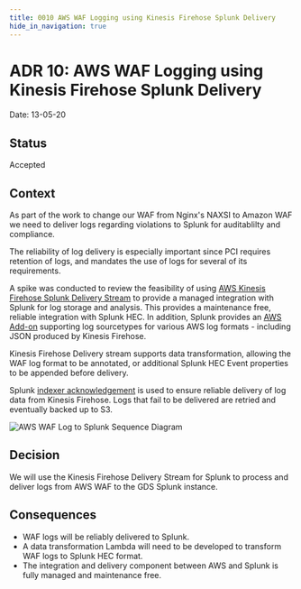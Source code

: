 ```yaml
---
title: 0010 AWS WAF Logging using Kinesis Firehose Splunk Delivery
hide_in_navigation: true
---
```


# ADR 10: AWS WAF Logging using Kinesis Firehose Splunk Delivery

Date: 13-05-20

## Status

Accepted

## Context

As part of the work to change our WAF from Nginx's NAXSI to Amazon WAF we need to deliver logs regarding violations to Splunk for auditablilty and compliance.

The reliability of log delivery is especially important since PCI requires retention of logs, and mandates the use of logs for several of its requirements.

A spike was conducted to review the feasibility of using [AWS Kinesis Firehose Splunk Delivery Stream](https://aws.amazon.com/kinesis/data-firehose/splunk/) to provide a managed integration with Splunk for log storage and analysis. This provides a maintenance free, reliable integration with Splunk HEC. In addition, Splunk provides an [AWS Add-on](https://docs.splunk.com/Documentation/AddOns/released/AWS/DataTypes) supporting log sourcetypes for various AWS log formats - including JSON produced by Kinesis Firehose. 

Kinesis Firehose Delivery stream supports data transformation, allowing the WAF log format to be annotated, or additional Splunk HEC Event properties to be appended before delivery.

Splunk [indexer acknowledgement](https://docs.splunk.com/Documentation/Splunk/8.0.3/Data/AboutHECIDXAck) is used to ensure reliable delivery of log data from Kinesis Firehose. Logs that fail to be delivered are retried and eventually backed up to S3.

![AWS WAF Log to Splunk Sequence Diagram](/images/adrs/0010-waf-log-sequence-diagram.svg)

## Decision

We will use the Kinesis Firehose Delivery Stream for Splunk to process and deliver logs from AWS WAF to the GDS Splunk instance.

## Consequences

 - WAF logs will be reliably delivered to Splunk.
 - A data transformation Lambda will need to be developed to transform WAF logs to Splunk HEC format.
 - The integration and delivery component between AWS and Splunk is fully managed and maintenance free.
